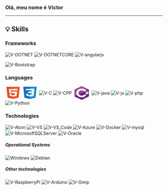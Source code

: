### Olá, meu nome é Victor

<!--<div>
  <a href="https://github.com/v-c-dev">
  <img height="180em" width="400" src="https://github-readme-stats.vercel.app/api?username=v-c-dev&show_icons=true&theme=chartreuse-dark">
  <img height="180em" width="400" src="https://github-readme-stats.vercel.app/api/top-langs/?username=v-c-dev&layout=compact&langs_count=7&theme=chartreuse-dark">
</div>-->
 
***
## 💡 Skills
### Frameworks
<img align="center" alt="V-DOTNET" height="50" width="60" src="https://cdn.jsdelivr.net/gh/devicons/devicon/icons/dot-net/dot-net-original.svg"> <img align="center" alt="V-DOTNETCORE" height="50" width="60" src="https://cdn.jsdelivr.net/gh/devicons/devicon/icons/dotnetcore/dotnetcore-original.svg">
<img align="center" alt="V-angularjs" height="50" width="60"  src="https://cdn.jsdelivr.net/gh/devicons/devicon/icons/angularjs/angularjs-original.svg">
<!--<img align="center" alt="V-react" height="50" width="60" src="https://cdn.jsdelivr.net/gh/devicons/devicon/icons/react/react-original-wordmark.svg">-->
<img align="center" alt="V-Bootstrap" height="50" width="60" src="https://cdn.jsdelivr.net/gh/devicons/devicon/icons/bootstrap/bootstrap-original.svg">


### Languages
<img align="center" alt="V-HTML" height="40" width="50" src="https://raw.githubusercontent.com/devicons/devicon/master/icons/html5/html5-original.svg"> <img align="center" alt="V-CSS" height="40" width="50" src="https://raw.githubusercontent.com/devicons/devicon/master/icons/css3/css3-original.svg">
<img align="center" alt="V-C" height="45" width="55" src="https://cdn.jsdelivr.net/gh/devicons/devicon/icons/c/c-original.svg">
<img align="center" alt="V-CPP" height="45" width="55" src="https://cdn.jsdelivr.net/gh/devicons/devicon/icons/cplusplus/cplusplus-original.svg">
<img align="center" alt="V-Csharp" height="45" width="55" src="https://raw.githubusercontent.com/devicons/devicon/master/icons/csharp/csharp-original.svg">
<img align="center" alt="V-java" height="50" width="60" src="https://cdn.jsdelivr.net/gh/devicons/devicon/icons/java/java-original.svg">
<img align="center" alt="V-js" height="35" width="45"  src="https://cdn.jsdelivr.net/gh/devicons/devicon/icons/javascript/javascript-original.svg">
<img align="center" alt="V-php" height="60" width="70" src="https://cdn.jsdelivr.net/gh/devicons/devicon/icons/php/php-plain.svg">
 <img align="center" alt="V-Python" height="45" width="55" src="https://cdn.jsdelivr.net/gh/devicons/devicon/icons/python/python-original.svg">
 
 ### Technologies
 <img align="center" alt="V-Atom" height="50" width="60" src="https://cdn.jsdelivr.net/gh/devicons/devicon/icons/atom/atom-original.svg"> <img align="center" alt="V-VS" height="50" width="60" src="https://cdn.jsdelivr.net/gh/devicons/devicon/icons/visualstudio/visualstudio-plain.svg">
 <img align="center" alt="V-VS_Code" height="50" width="60" src="https://cdn.jsdelivr.net/gh/devicons/devicon/icons/vscode/vscode-original.svg">
 <img align="center" alt="V-Azure" height="50" width="60" src="https://cdn.jsdelivr.net/gh/devicons/devicon/icons/azure/azure-original.svg">
 <img align="center" alt="V-Docker" height="60" width="70" src="https://cdn.jsdelivr.net/gh/devicons/devicon/icons/docker/docker-original.svg">
 <img align="center" alt="V-mysql" height="70" width="80" src="https://cdn.jsdelivr.net/gh/devicons/devicon/icons/mysql/mysql-original-wordmark.svg">
 <img align="center" alt="V-MicrosoftSQLServer" height="60" width="70" src="https://cdn.jsdelivr.net/gh/devicons/devicon/icons/microsoftsqlserver/microsoftsqlserver-plain.svg">
 <img align="center" alt="V-Oracle" height="60" width="70" src="https://cdn.jsdelivr.net/gh/devicons/devicon/icons/oracle/oracle-original.svg">
 
  
 ##### Operational Systems
 <img align="center" alt="Windows" height="50" width="60" src="https://cdn.jsdelivr.net/gh/devicons/devicon/icons/windows8/windows8-original.svg"> <img align="center" alt="Debian" height="50" width="60" src="https://cdn.jsdelivr.net/gh/devicons/devicon/icons/debian/debian-original.svg">
 
 ##### Other technologies
 <img align="center" alt="V-RaspberryPi" height="50" width="60" src="https://cdn.jsdelivr.net/gh/devicons/devicon/icons/raspberrypi/raspberrypi-original.svg"> <img align="center" alt="V-Arduino" height="50" width="60" src="https://cdn.jsdelivr.net/gh/devicons/devicon/icons/arduino/arduino-original-wordmark.svg">
 <img align="center" alt="V-Gimp" height="50" width="60" src="https://cdn.jsdelivr.net/gh/devicons/devicon/icons/gimp/gimp-original.svg">
  
   <!--<div style="display: inline_block"><br>
     <img align="center" alt="V-HTML" height="30" width="40" src="https://raw.githubusercontent.com/devicons/devicon/master/icons/html5/html5-original.svg">
     <img align="center" alt="V-CSS" height="30" width="40" src="https://raw.githubusercontent.com/devicons/devicon/master/icons/css3/css3-original.svg">
     <img align="center" alt="V-Bootstrap" height="30" width="40" src="https://cdn.jsdelivr.net/gh/devicons/devicon/icons/bootstrap/bootstrap-original.svg">
     <img align="center" alt="V-C" height="30" width="40" src="https://cdn.jsdelivr.net/gh/devicons/devicon/icons/c/c-original.svg">
     <img align="center" alt="V-CPP" height="30" width="40" src="https://cdn.jsdelivr.net/gh/devicons/devicon/icons/cplusplus/cplusplus-original.svg">
     <img align="center" alt="V-Csharp" height="30" width="40" src="https://raw.githubusercontent.com/devicons/devicon/master/icons/csharp/csharp-original.svg">
     <img align="center" alt="V-DOTNET" height="30" width="40" src="https://cdn.jsdelivr.net/gh/devicons/devicon/icons/dot-net/dot-net-original.svg">
     <img align="center" alt="V-DOTNETCORE" height="30" width="40" src="https://cdn.jsdelivr.net/gh/devicons/devicon/icons/dotnetcore/dotnetcore-original.svg">
     <img align="center" alt="V-java" height="50" width="60" src="https://cdn.jsdelivr.net/gh/devicons/devicon/icons/java/java-original-wordmark.svg">
     <img align="center" alt="V-js" height="30" width="40"  src="https://cdn.jsdelivr.net/gh/devicons/devicon/icons/javascript/javascript-original.svg">
     <img align="center" alt="V-angularjs" height="30" width="40"  src="https://cdn.jsdelivr.net/gh/devicons/devicon/icons/angularjs/angularjs-original.svg">
     <img align="center" alt="V-react" height="50" width="60" src="https://cdn.jsdelivr.net/gh/devicons/devicon/icons/react/react-original-wordmark.svg">
     <img align="center" alt="V-mysql" height="50" width="60" src="https://cdn.jsdelivr.net/gh/devicons/devicon/icons/mysql/mysql-original-wordmark.svg">
     <img align="center" alt="V-php" height="50" width="60" src="https://cdn.jsdelivr.net/gh/devicons/devicon/icons/php/php-plain.svg">
     </div>-->
  
  <!-- ![Snake animation](https://github.com/v-c-dev/v-c-dev/blob/output/github-contribution-grid-snake.svg) -->
